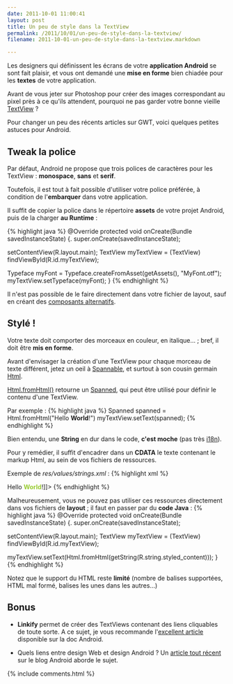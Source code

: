 ```yaml
---
date: 2011-10-01 11:00:41
layout: post
title: Un peu de style dans la TextView
permalink: /2011/10/01/un-peu-de-style-dans-la-textview/
filename: 2011-10-01-un-peu-de-style-dans-la-textview.markdown

---
```

Les designers qui définissent les écrans de votre **application Android** se sont fait plaisir, et vous ont demandé une **mise en forme** bien chiadée pour les **textes** de votre application.

Avant de vous jeter sur Photoshop pour créer des images correspondant au pixel près à ce qu'ils attendent, pourquoi ne pas garder votre bonne vieille [TextView](http://developer.android.com/reference/android/widget/TextView.html) ?

Pour changer un peu des récents articles sur GWT, voici quelques petites astuces pour Android.

<!--more-->

## Tweak la police


Par défaut, Android ne propose que trois polices de caractères pour les TextView : **monospace**, **sans** et **serif**.

Toutefois, il est tout à fait possible d'utiliser votre police préférée, à condition de l'**embarquer** dans votre application.

Il suffit de copier la police dans le répertoire **assets** de votre projet Android, puis de la charger **au Runtime** :

{% highlight java %}
@Override
protected void onCreate(Bundle savedInstanceState) {.
  super.onCreate(savedInstanceState);

  setContentView(R.layout.main);
  TextView myTextView = (TextView) findViewById(R.id.myTextView);

  Typeface myFont = Typeface.createFromAsset(getAssets(), "MyFont.otf");
  myTextView.setTypeface(myFont);
}
{% endhighlight %}

Il n'est pas possible de le faire directement dans votre fichier de layout, sauf en créant des [composants alternatifs](http://stackoverflow.com/questions/2973270/using-a-custom-typeface-in-android/5185587#5185587).


## Stylé !


Votre texte doit comporter des morceaux en couleur, en italique... ; bref, il doit être **mis en forme**.

Avant d'envisager la création d'une TextView pour chaque morceau de texte différent, jetez un oeil à [Spannable](http://developer.android.com/reference/android/text/Spannable.html), et surtout à son cousin germain [Html](http://developer.android.com/reference/android/text/Html.html).

[Html.fromHtml()](http://developer.android.com/reference/android/text/Html.html#fromHtml%28java.lang.String%29) retourne un [Spanned](http://developer.android.com/reference/android/text/Spanned.html), qui peut être utilisé pour définir le contenu d'une TextView.

Par exemple :
{% highlight java %}
Spanned spanned = Html.fromHtml("Hello <b>World</b>!")
myTextView.setText(spanned);
{% endhighlight %}

Bien entendu, une **String** en dur dans le code, **c'est moche** (pas très [i18n](http://en.wikipedia.org/wiki/Internationalization_and_localization)).

Pour y remédier, il suffit d'encadrer dans un **CDATA** le texte contenant le markup Html, au sein de vos fichiers de ressources.

Exemple de _res/values/strings.xml_ :
{% highlight xml %}
<?xml version="1.0" encoding="utf-8"?>
<resources>
  <string name="styled_content"><![CDATA[I like turtles!<br />Hello <font color="#99cc33"><b>World</b></font>!]]></string>
</resources>
{% endhighlight %}

Malheureusement, vous ne pouvez pas utiliser ces ressources directement dans vos fichiers de **layout** ; il faut en passer par du **code Java** :
{% highlight java %}
@Override
protected void onCreate(Bundle savedInstanceState) {.
  super.onCreate(savedInstanceState);

  setContentView(R.layout.main);
  TextView myTextView = (TextView) findViewById(R.id.myTextView);

  myTextView.setText(Html.fromHtml(getString(R.string.styled_content)));
}
{% endhighlight %}

Notez que le support du HTML reste **limité** (nombre de balises supportées, HTML mal formé, balises les unes dans les autres...)


## Bonus




	
  * **Linkify** permet de créer des TextViews contenant des liens cliquables de toute sorte. A ce sujet, je vous recommande l'[excellent article](http://developer.android.com/resources/articles/wikinotes-linkify.html) disponible sur la doc Android.

	
  * Quels liens entre design Web et design Android ? Un [article tout récent](http://android-developers.blogspot.com/2011/09/thinking-like-web-designer.html) sur le blog Android aborde le sujet.

{% include comments.html %}



